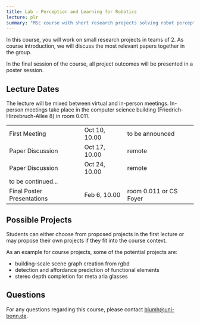 ```yaml
---
title: Lab - Perception and Learning for Robotics
lecture: plr
summary: "MSc course with short research projects solving robot perception problems with deep learning"
---
```


In this course, you will work on small research projects in teams of 2. As course introduction, we will discuss the most relevant papers together in the group.

In the final session of the course, all project outcomes will be presented in a poster session.

## Lecture Dates

The lecture will be mixed between virtual and in-person meetings. In-person meetings take place in the computer science building (Friedrich-Hirzebruch-Allee 8) in room 0.011.

<table>
<tr>
<td>First Meeting</td><td>Oct 10, 10.00</td><td>to be announced</td>
</tr>
<tr>
<td>Paper Discussion</td><td>Oct 17, 10.00</td><td>remote</td>
</tr>
<tr>
<td>Paper Discussion</td><td>Oct 24, 10.00</td><td>remote</td>
</tr>
<tr>
<td>to be continued...</td><td></td><td></td>
</tr>
<tr>
<td>Final Poster Presentations</td><td>Feb 6, 10.00</td><td>room 0.011 or CS Foyer</td>
</tr>
</table>


## Possible Projects

Students can either choose from proposed projects in the first lecture or may propose their own projects if they fit into the course context.

As an example for course projects, some of the potential projects are:

- building-scale scene graph creation from rgbd
- detection and affordance prediction of functional elements
- stereo depth completion for meta aria glasses

## Questions

For any questions regarding this course, please contact [blumh@uni-bonn.de](mailto:blumh@uni-bonn.de).

